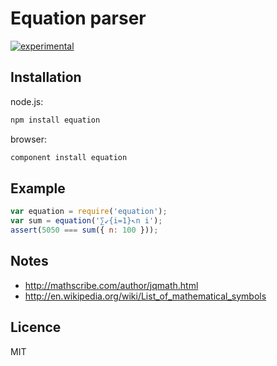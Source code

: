 # Equation parser

[![experimental](https://rawgithub.com/hughsk/stability-badges/master/dist/experimental.svg)](http://github.com/hughsk/stability-badges)

## Installation

node.js:

```bash
npm install equation
```

browser:

```bash
component install equation
```

## Example

```js
var equation = require('equation');
var sum = equation('∑↙{i=1}↖n i');
assert(5050 === sum({ n: 100 }));
```

## Notes

- http://mathscribe.com/author/jqmath.html
- http://en.wikipedia.org/wiki/List_of_mathematical_symbols

## Licence

MIT